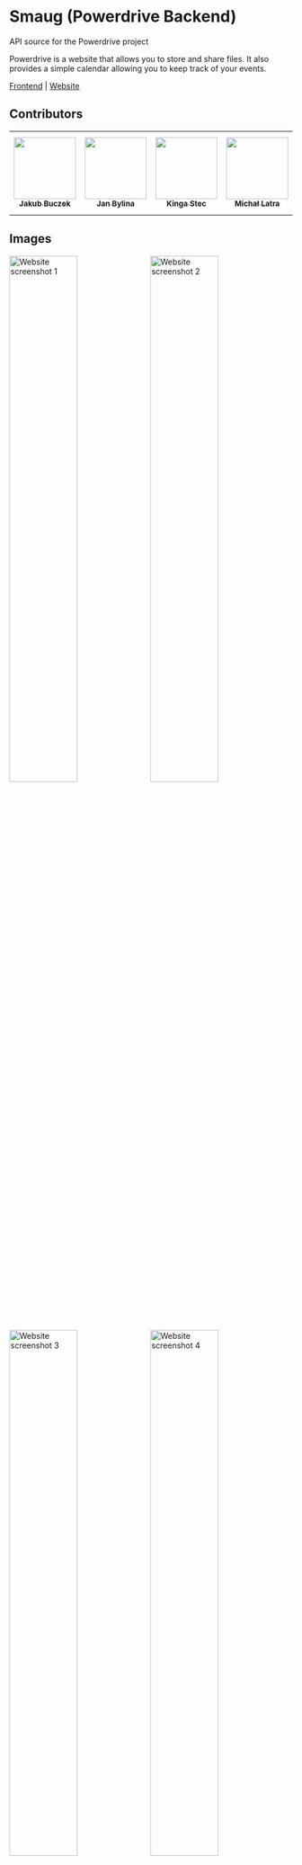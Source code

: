 # Smaug (Powerdrive Backend)
API source for the Powerdrive project

Powerdrive is a website that allows you to store and share files. It also provides a simple calendar allowing you to keep track of your events.

<a href="https://github.com/skni-umcs/powerdrive-front">Frontend</a> | <a href="https://powerdrive.skni.umcs.pl/">Website</a>

## Contributors 

<table>
  <tr>
    <td align="center"><a href="https://github.com/Buczkek"><img src="https://avatars.githubusercontent.com/u/42646328?v=4" width="110px;" alt=""/><br /><sub><b>Jakub Buczek</b></sub></a></td>
    <td align="center"><a href="https://github.com/jasieqb"><img src="https://avatars.githubusercontent.com/u/37178939?v=4" width="110px;" alt=""/><br /><sub><b>Jan Bylina</b></sub></a></td>
    <td align="center"><a href="https://github.com/kingastec"><img src="https://avatars.githubusercontent.com/u/78658172?v=4" width="110px;" alt=""/><br /><sub><b>Kinga Stec</b></sub></a></td>
    <td align="center"><a href="https://github.com/michalatra"><img src="https://avatars.githubusercontent.com/u/79483588?v=4" width="110px;" alt=""/><br /><sub><b>Michał Latra</b></sub></a></td>
    <td align="center"><a href="https://github.com/ciniss"><img src="https://avatars.githubusercontent.com/u/73825209?v=4" width="110px;" alt=""/><br /><sub><b>Bartłomiej Dąbrowski</b></sub></a></td>
  </tr>
</table>

## Images

<img src="https://github.com/skni-umcs/inventary-front/assets/42646328/8a422e71-ad0f-4e17-98c6-4e02f97bec9c" width="49%;" alt="Website screenshot 1"/>
<img src="https://github.com/skni-umcs/inventary-front/assets/42646328/37398b08-28d6-4475-aa8c-e01a7ef08c83" width="49%;" alt="Website screenshot 2"/>
<img src="https://github.com/skni-umcs/inventary-front/assets/42646328/7087a0af-c02c-4648-a669-ef15684bb327" width="49%;" alt="Website screenshot 3"/>
<img src="https://github.com/skni-umcs/inventary-front/assets/42646328/0c30ca09-d0e1-4794-8ff2-fb1e0713b5b9" width="49%;" alt="Website screenshot 4"/>

[//]: # (## Installation)

## Requirements

docker \
docker-compose

## Development
To start the development server, run the following command:
```bash
docker compose up -d
```

This will start the development server on port 8000, and the database on port 5432.

## Tests:

To run all tests:

```bash
docker compose run --rm smaug test
```

## Migration:

To add new migrations:
import your SqlAlchemy model to [alembic/env.py](alembic/env.py) and run the following command:

```bash
make migration name=<migration_name>
```

Migrations are run automatically when starting the development container.
To run migrations manually:

```bash
make migrate
```
